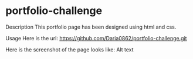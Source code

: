 # portfolio-challenge
Description This portfolio page has been designed using html and css.

Usage Here is the url: https://github.com/Daria0862/portfolio-challenge.git

Here is the screenshot of the page looks like: Alt text
